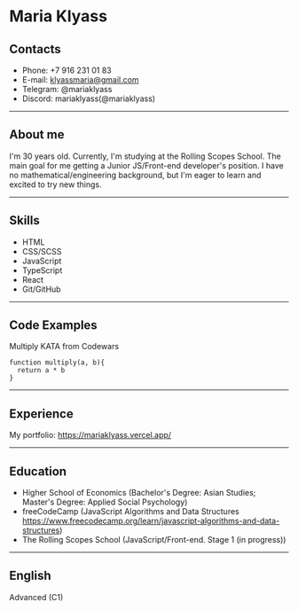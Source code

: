 # Maria Klyass
## Contacts
* Phone: +7 916 231 01 83
* E-mail: klyassmaria@gmail.com
* Telegram: @mariaklyass
* Discord: mariaklyass(@mariaklyass)
********* 
## About me
I'm 30 years old. Currently, I'm studying at the Rolling Scopes School. 
The main goal for me getting a Junior JS/Front-end developer's position. 
I have no mathematical/engineering background, but I'm eager to learn and excited to try new things.
********* 
## Skills
* HTML
* CSS/SCSS
* JavaScript
* TypeScript
* React
* Git/GitHub
********* 
## Code Examples
Multiply KATA from Codewars
```
function multiply(a, b){
  return a * b
}
```
********* 
## Experience
My portfolio: https://mariaklyass.vercel.app/
********* 
## Education
* Higher School of Economics (Bachelor's Degree: Asian Studies; Master's Degree: Applied Social Psychology)
* freeCodeCamp (JavaScript Algorithms and Data Structures https://www.freecodecamp.org/learn/javascript-algorithms-and-data-structures)
* The Rolling Scopes School (JavaScript/Front-end. Stage 1 (in progress))
********* 
## English
Advanced (C1)
